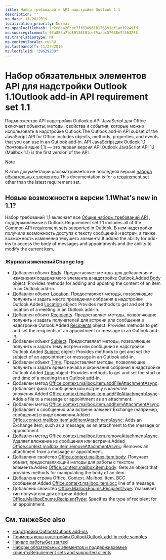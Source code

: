 ```yaml
---
title: Набор требований к API надстройки Outlook 1.1
description: ''
ms.date: 11/26/2019
localization_priority: Normal
ms.openlocfilehash: 1c2e8ea26cac7ff630961b176391ef1adf2249fd
ms.sourcegitcommit: 05a883a7fd89136301ce35aabc57638e9f563288
ms.translationtype: MT
ms.contentlocale: ru-RU
ms.lasthandoff: 11/27/2019
ms.locfileid: "39629239"
---
```

# <a name="outlook-add-in-api-requirement-set-11"></a><span data-ttu-id="5b4df-102">Набор обязательных элементов API для надстройки Outlook 1.1</span><span class="sxs-lookup"><span data-stu-id="5b4df-102">Outlook add-in API requirement set 1.1</span></span>

<span data-ttu-id="5b4df-103">Подмножество API надстройки Outlook в API JavaScript для Office включает объекты, методы, свойства и события, которые можно использовать в надстройке Outlook.</span><span class="sxs-lookup"><span data-stu-id="5b4df-103">The Outlook add-in API subset of the JavaScript API for Office includes objects, methods, properties, and events that you can use in an Outlook add-in.</span></span> <span data-ttu-id="5b4df-104">API JavaScript для Outlook 1,1 (почтовый ящик 1,1) — это первая версия API.</span><span class="sxs-lookup"><span data-stu-id="5b4df-104">Outlook JavaScript API 1.1 (Mailbox 1.1) is the first version of the API.</span></span>

> [!NOTE]
> <span data-ttu-id="5b4df-105">В этой документации рассматривается не последняя версия [набора обязательных элементов](../../requirement-sets/outlook-api-requirement-sets.md).</span><span class="sxs-lookup"><span data-stu-id="5b4df-105">This documentation is for a [requirement set](../../requirement-sets/outlook-api-requirement-sets.md) other than the latest requirement set.</span></span>

## <a name="whats-new-in-11"></a><span data-ttu-id="5b4df-106">Новые возможности в версии 1.1</span><span class="sxs-lookup"><span data-stu-id="5b4df-106">What's new in 1.1?</span></span>

<span data-ttu-id="5b4df-107">Набор требований 1,1 включает все [Общие наборы требований API](../../requirement-sets/office-add-in-requirement-sets.md) , поддерживаемые в Outlook.</span><span class="sxs-lookup"><span data-stu-id="5b4df-107">Requirement set 1.1 includes all of the [Common API requirement sets](../../requirement-sets/office-add-in-requirement-sets.md) supported in Outlook.</span></span> <span data-ttu-id="5b4df-108">В нем надстройки получили возможность доступа к тексту сообщений и встреч, а также возможность изменения текущего элемента.</span><span class="sxs-lookup"><span data-stu-id="5b4df-108">It added the ability for add-ins to access the body of messages and appointments and the ability to modify the current item.</span></span>

### <a name="change-log"></a><span data-ttu-id="5b4df-109">Журнал изменений</span><span class="sxs-lookup"><span data-stu-id="5b4df-109">Change log</span></span>

- <span data-ttu-id="5b4df-110">Добавлен объект [Body](/javascript/api/outlook/office.body?view=outlook-js-1.1). Предоставляет методы для добавления и изменения содержимого элемента в надстройке Outlook.</span><span class="sxs-lookup"><span data-stu-id="5b4df-110">Added [Body](/javascript/api/outlook/office.body?view=outlook-js-1.1) object: Provides methods for adding and updating the content of an item in an Outlook add-in.</span></span>
- <span data-ttu-id="5b4df-111">Добавлен объект [Location](/javascript/api/outlook/office.location?view=outlook-js-1.1). Предоставляет методы, позволяющие получить и задать место проведения собрания в надстройке Outlook.</span><span class="sxs-lookup"><span data-stu-id="5b4df-111">Added [Location](/javascript/api/outlook/office.location?view=outlook-js-1.1) object: Provides methods to get and set the location of a meeting in an Outlook add-in.</span></span>
- <span data-ttu-id="5b4df-112">Добавлен объект [Recipients](/javascript/api/outlook/office.recipients?view=outlook-js-1.1). Предоставляет методы, позволяющие получить и задать получателей для встречи или сообщения в надстройке Outlook.</span><span class="sxs-lookup"><span data-stu-id="5b4df-112">Added [Recipients](/javascript/api/outlook/office.recipients?view=outlook-js-1.1) object: Provides methods to get and set the recipients of an appointment or message in an Outlook add-in.</span></span>
- <span data-ttu-id="5b4df-113">Добавлен объект [Subject](/javascript/api/outlook/office.subject?view=outlook-js-1.1). Предоставляет методы, позволяющие получить и задать тему встречи или сообщения в надстройке Outlook.</span><span class="sxs-lookup"><span data-stu-id="5b4df-113">Added [Subject](/javascript/api/outlook/office.subject?view=outlook-js-1.1) object: Provides methods to get and set the subject of an appointment or message in an Outlook add-in.</span></span>
- <span data-ttu-id="5b4df-114">Добавлен объект [Time](/javascript/api/outlook/office.time?view=outlook-js-1.1). Предоставляет методы, позволяющие получить и задать время начала и окончания собрания в надстройке Outlook.</span><span class="sxs-lookup"><span data-stu-id="5b4df-114">Added [Time](/javascript/api/outlook/office.time?view=outlook-js-1.1) object: Provides methods to get and set the start or end time of a meeting in an Outlook add-in.</span></span>
- <span data-ttu-id="5b4df-115">Добавлен метод [Office.context.mailbox.item.addFileAttachmentAsync](office.context.mailbox.item.md#addfileattachmentasyncuri-attachmentname-options-callback). Добавляет файл в сообщение или встречу в качестве вложения.</span><span class="sxs-lookup"><span data-stu-id="5b4df-115">Added [Office.context.mailbox.item.addFileAttachmentAsync](office.context.mailbox.item.md#addfileattachmentasyncuri-attachmentname-options-callback): Adds a file to a message or appointment as an attachment.</span></span>
- <span data-ttu-id="5b4df-116">Добавлен метод [Office.context.mailbox.item.addItemAttachmentAsync](office.context.mailbox.item.md#additemattachmentasyncitemid-attachmentname-options-callback). Добавляет к сообщению или встрече элемент Exchange (например, сообщение) в виде вложения.</span><span class="sxs-lookup"><span data-stu-id="5b4df-116">Added [Office.context.mailbox.item.addItemAttachmentAsync](office.context.mailbox.item.md#additemattachmentasyncitemid-attachmentname-options-callback): Adds an Exchange item, such as a message, as an attachment to the message or appointment.</span></span>
- <span data-ttu-id="5b4df-117">Добавлен метод [Office.context.mailbox.item.removeAttachmentAsync](office.context.mailbox.item.md#removeattachmentasyncattachmentid-options-callback). Удаляет вложение из сообщения или встречи.</span><span class="sxs-lookup"><span data-stu-id="5b4df-117">Added [Office.context.mailbox.item.removeAttachmentAsync](office.context.mailbox.item.md#removeattachmentasyncattachmentid-options-callback): Removes an attachment from a message or appointment.</span></span>
- <span data-ttu-id="5b4df-118">Добавлено свойство [Office.context.mailbox.item.body](office.context.mailbox.item.md#body-body). Получает объект, предоставляющий методы для работы с текстом элемента.</span><span class="sxs-lookup"><span data-stu-id="5b4df-118">Added [Office.context.mailbox.item.body](office.context.mailbox.item.md#body-body): Gets an object that provides methods for manipulating the body of an item.</span></span>
- <span data-ttu-id="5b4df-119">Добавлена строка [Office. Context. Mailbox. Item. BCC](office.context.mailbox.item.md#bcc-recipients) сообщения.</span><span class="sxs-lookup"><span data-stu-id="5b4df-119">Added [Office.context.mailbox.item.bcc](office.context.mailbox.item.md#bcc-recipients) line of a message.</span></span>
- <span data-ttu-id="5b4df-120">Добавлено свойство [Office.MailboxEnums.RecipientType](/javascript/api/outlook/office.mailboxenums.recipienttype?view=outlook-js-1.1). Указывает тип получателя для встречи.</span><span class="sxs-lookup"><span data-stu-id="5b4df-120">Added [Office.MailboxEnums.RecipientType](/javascript/api/outlook/office.mailboxenums.recipienttype?view=outlook-js-1.1): Specifies the type of recipient for an appointment.</span></span>

## <a name="see-also"></a><span data-ttu-id="5b4df-121">См. также</span><span class="sxs-lookup"><span data-stu-id="5b4df-121">See also</span></span>

- [<span data-ttu-id="5b4df-122">Надстройки Outlook</span><span class="sxs-lookup"><span data-stu-id="5b4df-122">Outlook add-ins</span></span>](/outlook/add-ins/)
- [<span data-ttu-id="5b4df-123">Примеры кода надстройки Outlook</span><span class="sxs-lookup"><span data-stu-id="5b4df-123">Outlook add-in code samples</span></span>](https://developer.microsoft.com/outlook/gallery/?filterBy=Outlook,Samples,Add-ins)
- [<span data-ttu-id="5b4df-124">Начало работы</span><span class="sxs-lookup"><span data-stu-id="5b4df-124">Get started</span></span>](/outlook/add-ins/quick-start)
- [<span data-ttu-id="5b4df-125">Наборы обязательных элементов и поддерживаемые клиенты</span><span class="sxs-lookup"><span data-stu-id="5b4df-125">Requirement sets and supported clients</span></span>](../../requirement-sets/outlook-api-requirement-sets.md)
